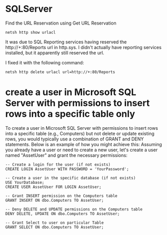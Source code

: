 # SQLServer
Find the URL Reservation using
Get URL Reservation
````
netsh http show urlacl
````

It was due to SQL Reporting services having reserved the http://+:80/Reports url in http.sys.
I didn't actually have reporting services installed, but it apparently still reserved the url.

I fixed it with the following command:
````
netsh http delete urlacl url=http://+:80/Reports
````
#  create a user in Microsoft SQL Server with permissions to insert rows into a specific table only

To create a user in Microsoft SQL Server with permissions to insert rows into a specific table (e.g., Computers) but not delete or update existing rows, you would typically use a combination of GRANT and DENY statements. Below is an example of how you might achieve this:
Assuming you already have a user or need to create a new user, let's create a user named "AssetUser" and grant the necessary permissions:
```
-- Create a login for the user (if not exists)
CREATE LOGIN AssetUser WITH PASSWORD = 'YourPassword';

-- Create a user in the specific database (if not exists)
USE YourDatabase;
CREATE USER AssetUser FOR LOGIN AssetUser;

-- Grant INSERT permission on the Computers table
GRANT INSERT ON dbo.Computers TO AssetUser;

-- Deny DELETE and UPDATE permissions on the Computers table
DENY DELETE, UPDATE ON dbo.Computers TO AssetUser;

-- Grant Select to user on particular Table
GRANT SELECT ON dbo.Computers TO AssetUser;
```
